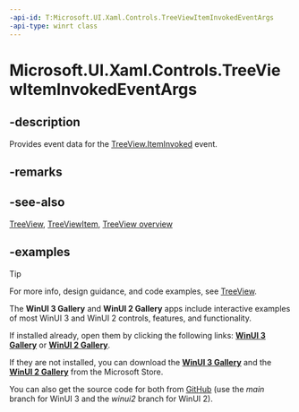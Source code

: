```yaml
---
-api-id: T:Microsoft.UI.Xaml.Controls.TreeViewItemInvokedEventArgs
-api-type: winrt class
---
```

<!-- Class syntax.
public class TreeViewItemInvokedEventArgs 
-->

# Microsoft.UI.Xaml.Controls.TreeViewItemInvokedEventArgs

## -description

Provides event data for the [TreeView.ItemInvoked](treeview_iteminvoked.md) event.

## -remarks

## -see-also

[TreeView](treeview.md), [TreeViewItem](treeviewitem.md), [TreeView overview](/windows/apps/design/controls/tree-view)

## -examples

> [!TIP]
> For more info, design guidance, and code examples, see [TreeView](/windows/apps/design/controls/tree-view).
>
> The **WinUI 3 Gallery** and **WinUI 2 Gallery** apps include interactive examples of most WinUI 3 and WinUI 2 controls, features, and functionality.
>
> If installed already, open them by clicking the following links: [**WinUI 3 Gallery**](winui3gallery:/item/TreeView) or [**WinUI 2 Gallery**](winui2gallery:/item/TreeView).
>
> If they are not installed, you can download the [**WinUI 3 Gallery**](https://www.microsoft.com/p/winui-3-controls-gallery/9p3jfpwwdzrc) and the [**WinUI 2 Gallery**](https://www.microsoft.com/p/xaml-controls-gallery/9msvh128x2zt) from the Microsoft Store.
>
> You can also get the source code for both from [GitHub](https://github.com/Microsoft/WinUI-Gallery) (use the *main* branch for WinUI 3 and the *winui2* branch for WinUI 2).

